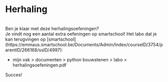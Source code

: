 # Herhaling

<br>
Ben je klaar met deze herhalingsoefeningen? <br>
Je vindt nog een aantal extra oefeningen op smartschool! Het labo dat je kan terugvingen  op [smartschool](https://emmaus.smartschool.be/Documents/Admin/Index/courseID/3754/parentID/266168/ssID/4997):
<ul><li>mijn vak > documenten > python bouwstenen > labo > herhalingsoefeningen.pdf</li></ul>

Succes!